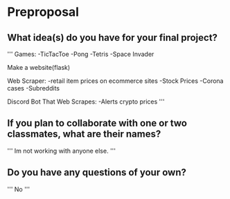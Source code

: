 # Preproposal
  
## What idea(s) do you have for your final project?
'''
Games:
  -TicTacToe
  -Pong
  -Tetris
  -Space Invader
  
Make a website(flask)

Web Scraper:
  -retail item prices on ecommerce sites
  -Stock Prices
  -Corona cases
  -Subreddits
  
Discord Bot That Web Scrapes:
  -Alerts crypto prices
'''
## If you plan to collaborate with one or two classmates, what are their names?
'''
Im not working with anyone else.
'''
## Do you have any questions of your own?
'''
No
'''
